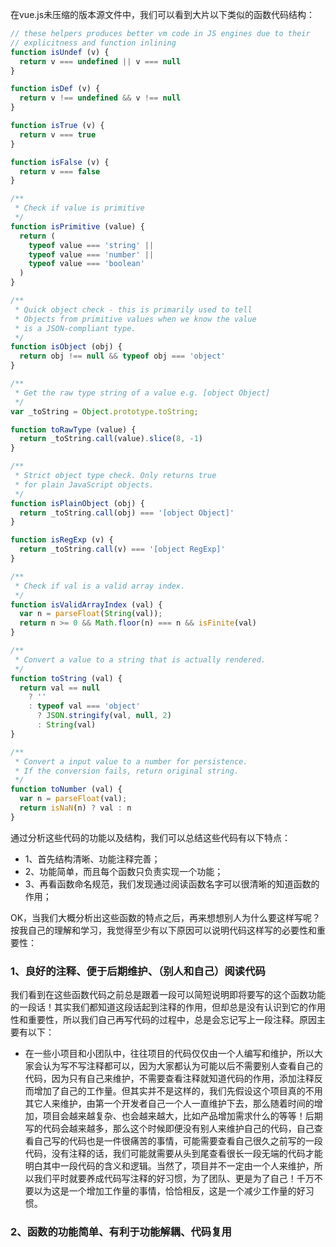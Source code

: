 在vue.js未压缩的版本源文件中，我们可以看到大片以下类似的函数代码结构：

```javascript
// these helpers produces better vm code in JS engines due to their
// explicitness and function inlining
function isUndef (v) {
  return v === undefined || v === null
}

function isDef (v) {
  return v !== undefined && v !== null
}

function isTrue (v) {
  return v === true
}

function isFalse (v) {
  return v === false
}

/**
 * Check if value is primitive
 */
function isPrimitive (value) {
  return (
    typeof value === 'string' ||
    typeof value === 'number' ||
    typeof value === 'boolean'
  )
}

/**
 * Quick object check - this is primarily used to tell
 * Objects from primitive values when we know the value
 * is a JSON-compliant type.
 */
function isObject (obj) {
  return obj !== null && typeof obj === 'object'
}

/**
 * Get the raw type string of a value e.g. [object Object]
 */
var _toString = Object.prototype.toString;

function toRawType (value) {
  return _toString.call(value).slice(8, -1)
}

/**
 * Strict object type check. Only returns true
 * for plain JavaScript objects.
 */
function isPlainObject (obj) {
  return _toString.call(obj) === '[object Object]'
}

function isRegExp (v) {
  return _toString.call(v) === '[object RegExp]'
}

/**
 * Check if val is a valid array index.
 */
function isValidArrayIndex (val) {
  var n = parseFloat(String(val));
  return n >= 0 && Math.floor(n) === n && isFinite(val)
}

/**
 * Convert a value to a string that is actually rendered.
 */
function toString (val) {
  return val == null
    ? ''
    : typeof val === 'object'
      ? JSON.stringify(val, null, 2)
      : String(val)
}

/**
 * Convert a input value to a number for persistence.
 * If the conversion fails, return original string.
 */
function toNumber (val) {
  var n = parseFloat(val);
  return isNaN(n) ? val : n
}

```

通过分析这些代码的功能以及结构，我们可以总结这些代码有以下特点：

* 1、首先结构清晰、功能注释完善；
* 2、功能简单，而且每个函数只负责实现一个功能；
* 3、再看函数命名规范，我们发现通过阅读函数名字可以很清晰的知道函数的作用；

OK，当我们大概分析出这些函数的特点之后，再来想想别人为什么要这样写呢？按我自己的理解和学习，我觉得至少有以下原因可以说明代码这样写的必要性和重要性：

### 1、良好的注释、便于后期维护、（别人和自己）阅读代码

我们看到在这些函数代码之前总是跟着一段可以简短说明即将要写的这个函数功能的一段话！其实我们都知道这段话起到注释的作用，但却总是没有认识到它的作用性和重要性，所以我们自己再写代码的过程中，总是会忘记写上一段注释。原因主要有以下：

* 在一些小项目和小团队中，往往项目的代码仅仅由一个人编写和维护，所以大家会认为写不写注释都可以，因为大家都认为可能以后不需要别人查看自己的代码，因为只有自己来维护，不需要查看注释就知道代码的作用，添加注释反而增加了自己的工作量。但其实并不是这样的，我们先假设这个项目真的不用其它人来维护，由第一个开发者自己一个人一直维护下去，那么随着时间的增加，项目会越来越复杂、也会越来越大，比如产品增加需求什么的等等！后期写的代码会越来越多，那么这个时候即便没有别人来维护自己的代码，自己查看自己写的代码也是一件很痛苦的事情，可能需要查看自己很久之前写的一段代码，没有注释的话，我们可能就需要从头到尾查看很长一段无端的代码才能明白其中一段代码的含义和逻辑。当然了，项目并不一定由一个人来维护，所以我们平时就要养成代码写注释的好习惯，为了团队、更是为了自己！千万不要以为这是一个增加工作量的事情，恰恰相反，这是一个减少工作量的好习惯。

### 2、函数的功能简单、有利于功能解耦、代码复用






